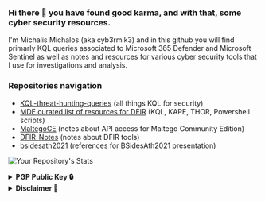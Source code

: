 ### Hi there 👋 you have found good karma, and with that, some cyber security resources.

I'm Michalis Michalos (aka cyb3rmik3) and in this github you will find primarly KQL queries associated to Microsoft 365 Defender and Microsoft Sentinel as well as notes and resources for various cyber security tools that I use for investigations and analysis.

### Repositories navigation
- [KQL-threat-hunting-queries](https://github.com/cyb3rmik3/KQL-threat-hunting-queries) (all things KQL for security)
- [MDE curated list of resources for DFIR](https://github.com/cyb3rmik3/MDE-DFIR-Resources) (KQL, KAPE, THOR, Powershell scripts)
- [MaltegoCE](https://github.com/cyb3rmik3/MaltegoCE) (notes about API access for Maltego Community Edition)
- [DFIR-Notes](https://github.com/cyb3rmik3/DFIR-Notes) (notes about DFIR tools)
- [bsidesath2021](https://github.com/cyb3rmik3/bsidesath2021) (references for BSidesAth2021 presentation)

![Your Repository's Stats](https://github-readme-stats.vercel.app/api?username=Your_GitHub_Username&show_icons=true)

<details>
  <summary><b>PGP&nbsp;Public&nbsp;Key&nbsp;🔒</b></summary>
  <br/>

```
-----BEGIN PGP PUBLIC KEY BLOCK-----

mQGNBGGTw0oBDADRP0lluTJy770/wlUgNZp8qe8Pq97DkfOYxBGYTJzDPVmX8ErZ
R2XBMbwntwzb2A/gkX41y7v1d6r15Oy4rCWVdbJwiBcLeIWpYXfqRQLQlggNNMhf
l7zBGWzqvOa5yK3SOTSON8uEdxPachgyivBa0VUN24TAUqvNj7jzIuf/xHzWgvmF
JxmHJLDW+vTJJkwCcRQGXgNMlu3HfXXD7FgHSiLXtyrLV70jXOftASrOVHPdJ1SV
rwDlFmwAFIPdpgjnJlYX4C9ejR4HYUP21LN7/Vz38SPzlxl3zNGc7KZ8p9KY9+w0
u69Q35JXiiSpJZ9SH3MeKEgfxFMls7u/3F+WZEp7REqMZQCyZ7o3vmN/E7gFAEpP
HGUVLCoK8M4SsN0ahqvYuFttfJGrkbu9SKjSx7lP1nfKiORngUtXVIdxQzcppgzE
UZr2fuWCzPJn8xvQgZ87qHz9Vi+m4ZdI0riKUsMAVBO2xcb8U8GfudovClkK6su1
3NdpNGyLYxLGVscAEQEAAbQpTWljaGFsaXMgTWljaGFsb3MgPG1pY2hhbGlzQG1p
Y2hhbG9zLm5ldD6JAdQEEwEIAD4WIQR7sJsdN7q+hPqkaQaiYY5u/wU5bAUCYZPD
SgIbAwUJEs5j1gULCQgHAgYVCgkICwIEFgIDAQIeAQIXgAAKCRCiYY5u/wU5bH7T
C/4qxRdSOtPFwswEIwIa0yw/z9BEjGHP1t1yOeTU3b3nN+/hoDnOJwwxBWe/WGdi
jNmG7FrJkDX8Xm0Q+HCF4l1TdnP4EuopMv6T6xTfuT3A+zdOA/AZ3b4HkRiBObCz
BCjl6rtsLvoaUgdAyF04slQza7Z9okbboqv+eL0Ehjm64RewcM0SDY6cqQFPxDCW
r+WTao4S2jLiqbe9e9ncW/23JXqYo+yG6I1PkAWtxdas7FyKa3+bSLuO4kthAviM
7xPoNoJ+ovw5M6XS/umR+AVcoe0OiF01EcolGwVCDcumWHc9FEMY0V4V+D/g1CaS
K9FG3qHwKq7LJUlcDPAe5gKkgUAmIrdYC14P08rss3eTp/3GyW59GMNqvxoF8aDw
k+pf6+HYM+NBAP0iFjWlRS2rNYACx4V1GENzyl7XIhEAy0gUfTyL1FteL5fjs9r3
YZq9Fb4+Wj3wKQ7+LCEWi5RFgzfiDV8h26RRrY6Glxz56H+MisD0QSo8f3ZWnoAF
siO5AY0EYZPDSgEMAND0CmEGI1du0A9z7JEiH+riki5KzL3fxyNjIrEuwqz44TYF
iyFrRp1hT0SbD+mAyx6EzNvRy3umSYx2d++ApWwXS/XGZ7W2JwptXNLmJV1DqyUQ
2ToN3Y5KxfOE7xj+OOwenkHv/qE68Gm2pHRpHusXO9OevWWqdPtDqTTydH7ZBg5u
vJYqyRXiMIrjnJPuBne6JiLDUyq0rBu+OnpI8EAuGCr92QOLOdDFKeWKPz+vqqW8
ueCYedWCekEQoTI8WaGJj3cKk2Pj8PXl11VsResA5g5xZxwspFSQK8FKholIR8Ao
86+gJfkM7P8dFF7PwC9aKLtcdM7taijntVdGxqr16la3td700D7DQzNbI+wd//Kj
f6Gl/3msN1cMFfs7b6FP0X7a2gwbtpU030e3weAMNYa/ERfwnzJv5bJ5R3x6pCxd
FnsCAOrKhqi3jjPO6AsEx6SRH7m6dQ6KwjOrj72vA3dmVz+T/MILuZBPaFHsPEaR
CAycvbzW1dANnY7kCwARAQABiQG8BBgBCAAmFiEEe7CbHTe6voT6pGkGomGObv8F
OWwFAmGTw0oCGwwFCRLOY9YACgkQomGObv8FOWyktAv9GiS8RCXZ0R/2Txjofm3L
A+WqUOSoiUiy2DEwYW4Do4dED+J33GRTdWZ5a4Nf4Q60FxiD6tqQ8Ru/7epfm41S
qNUrYH3ndEjRN0Q7KLfux6f66yQMbJZt5cVIAxrRYmBmKXQlsSb+jXtdMmoFUSNe
/DhCBp+MW/h0oyHqB3blnILmc5WOGJR0ji/Brl0YugaFN4qz3L2o1KQSkgRhYSSz
EQMNU57FzfVKmq9vRvbaZa8yMU7Njb2aeHhKsHEbKkhS7P3MZpfgjjFO5IoEJCwa
2ZrQ69kGGUOdM6E+9bfIUq34yNT2WsLD6xPsLio0Lgq++zl7U78SDl8h0mZDdGqZ
EMo75FCSVEWTij45qrnQUzW0had8EPWO1kSKyGai1XRuPHLd7dOcQpFGasAGzrNQ
8cYEVVoMfHY5x2yPeWjWx7JFMHrCJoyIi35uNKd9Nkas2ERItr5Tje4C+eZtOOYM
+48w3LzOrH6oDHCiJ3WswB7aEvqVksarVG1gRukjxj8K
=0ES0
-----END PGP PUBLIC KEY BLOCK-----
```
</details>

<details>
  <summary><b>Disclaimer&nbsp;📔</b></summary>
  <br/>
The views and opinions expressed herein are those of the author and do not necessarily reflect the views of the employer.
</details>
